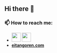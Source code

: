 ## Hi there 👋
### 📫 How to reach me: 

- <img src="https://lh3.googleusercontent.com/proxy/T0ggDGn3ke5KHwyjgTxb4dKA9FopruqtChYFu6O1HK2xuZCqDTyNwHsF9veg0BXUxPP8PuU9jT-QW3cmAmmaFYNulBRBv5acMzDpkm39Z0HBgPt2SE1HXobB_aT3H7CSIQ-VHNch_cboc3PgXlqF96rMB5RLKDxhw7p-JdM" width="30" height="30" href="https://www.facebook.com/eitan.goren/"></img>
<img src="https://upload.wikimedia.org/wikipedia/commons/thumb/c/c9/Linkedin.svg/1200px-Linkedin.svg.png" width="30" height="30" href="https://www.linkedin.com/in/eitan-goren/"></img>
- <a href="https://www.eitangoren.com"> <strong> eitangoren.com </strong> </a>
